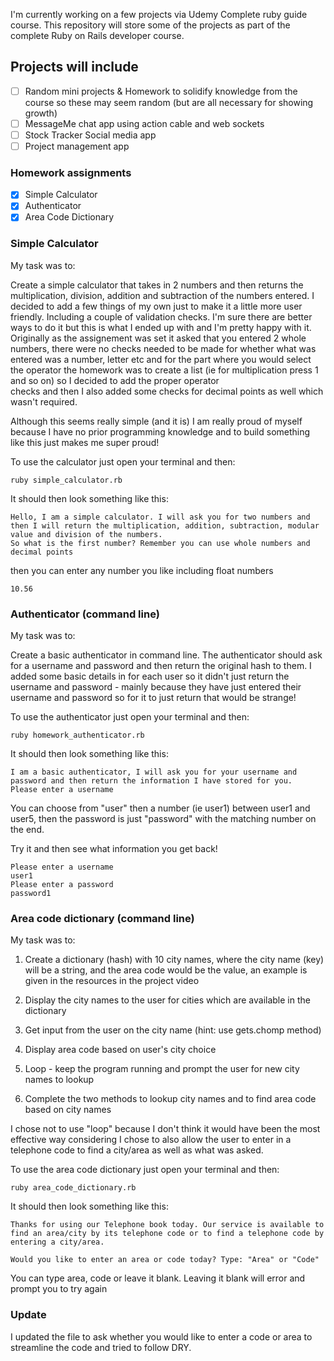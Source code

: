 I'm currently working on a few projects via Udemy Complete ruby guide course. This repository will store some of the projects as part of the
complete Ruby on Rails developer course.

## Projects will include
* [ ] Random mini projects & Homework to solidify knowledge from the course so these may seem random (but are all necessary for showing growth)
* [ ] MessageMe chat app using action cable and web sockets 
* [ ] Stock Tracker Social media app 
* [ ] Project management app 

### Homework assignments 
* [X] Simple Calculator
* [X] Authenticator
* [x] Area Code Dictionary

### Simple Calculator 
My task was to: 

Create a simple calculator that takes in 2 numbers and then returns the multiplication, division, addition and subtraction of the numbers entered. I decided to 
add a few things of my own just to make it a little more user friendly. Including a couple of validation checks. I'm sure there are better ways to do it but this is what I ended 
up with and I'm pretty happy with it. Originally as the assignement was set it asked that you entered 2 whole numbers, there were no checks needed to be made for whether what was entered was a number, letter etc
and for the part where you would select the operator the homework was to create a list (ie for multiplication press 1 and so on) so I decided to add the proper operator  
checks and then I also added some checks for decimal points as well which wasn't required. 

Although this seems really simple (and it is) I am really proud of myself because I have no prior programming knowledge and to build something  
like this just makes me super proud! 

To use the calculator just open your terminal and then:
```
ruby simple_calculator.rb
```
It should then look something like this:
```
Hello, I am a simple calculator. I will ask you for two numbers and then I will return the multiplication, addition, subtraction, modular value and division of the numbers.
So what is the first number? Remember you can use whole numbers and decimal points
```
then you can enter any number you like including float numbers
```
10.56
```
### Authenticator (command line) 
My task was to: 

Create a basic authenticator in command line. The authenticator should ask for a username and password and then return the original hash to them. I added some basic details in for each user so it didn't just return the username and password - mainly because they have just entered their username and password so for it to just return that would be strange!

To use the authenticator just open your terminal and then:
```
ruby homework_authenticator.rb
```

It should then look something like this:
```
I am a basic authenticator, I will ask you for your username and password and then return the information I have stored for you.
Please enter a username
```
You can choose from "user" then a number (ie user1) between user1 and user5, then the password is just "password" with the matching number on the end.

Try it and then see what information you get back!
```
Please enter a username
user1
Please enter a password
password1
```
### Area code dictionary (command line) 
My task was to: 

1. Create a dictionary (hash) with 10 city names, where the city name (key) will be a string, and the area code would be the value, an example is given in the resources in the project video

2. Display the city names to the user for cities which are available in the dictionary

3. Get input from the user on the city name (hint: use gets.chomp method)

4. Display area code based on user's city choice

5. Loop - keep the program running and prompt the user for new city names to lookup

6. Complete the two methods to lookup city names and to find area code based on city names

I chose not to use "loop" because I don't think it would have been the most effective way considering I chose to also allow the user to enter in
a telephone code to find a city/area as well as what was asked.

To use the area code dictionary just open your terminal and then:
```
ruby area_code_dictionary.rb
```

It should then look something like this:
```
Thanks for using our Telephone book today. Our service is available to find an area/city by its telephone code or to find a telephone code by entering a city/area.

Would you like to enter an area or code today? Type: "Area" or "Code"

```
You can type area, code or leave it blank. Leaving it blank will error and prompt you to try again

### Update
I updated the file to ask whether you would like to enter a code or area to streamline the code and tried to follow DRY. 